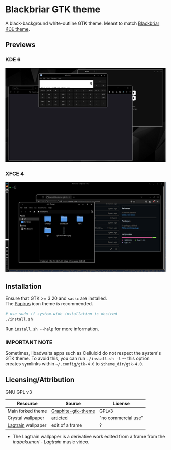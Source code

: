 # Blackbriar GTK theme

A black-background white-outline GTK theme. Meant to match
[Blackbriar KDE theme](https://github.com/swomf/Blackbriar-kde-theme).

## Previews

### KDE 6

![KDE6 preview](kde6-preview.png)

### XFCE 4

![XFCE preview](xfce-preview.png)

## Installation

Ensure that GTK >= 3.20 and `sassc` are installed.  
The [Papirus](https://github.com/PapirusDevelopmentTeam/papirus-icon-theme) icon theme is recommended.

```bash
# use sudo if system-wide installation is desired
./install.sh
```

Run `install.sh --help` for more information.

### IMPORTANT NOTE

Sometimes, libadwaita apps such as Celluloid do not
respect the system's GTK theme. To avoid this, you can
run `./install.sh -l` -- this option creates symlinks
within `~/.config/gtk-4.0` to `$theme_dir/gtk-4.0`.

## Licensing/Attribution

GNU GPL v3

| Resource             | Source               | License             |
|----------------------|----------------------|---------------------|
| Main forked theme    | [Graphite-gtk-theme] | GPLv3               |
| Crystal wallpaper    | [articted]           | "no commercial use" |
| [Lagtrain] wallpaper | edit of a frame      | ?                   |

* The Lagtrain wallpaper is a derivative work edited from a
  frame from the *inabakumori - Lagtrain* music video.

[Graphite-gtk-theme]: https://github.com/vinceliuice/Graphite-gtk-theme
[articted]: https://www.behance.net/gallery/10876531/FLATzero-Wallpaper-Pack
[Lagtrain]: https://youtube.com/watch?v=UnIhRpIT7nc